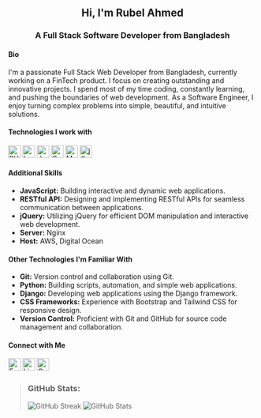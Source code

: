 <h2 align="center">Hi, I'm Rubel Ahmed</h2>

<h3 align="center">A Full Stack Software Developer from Bangladesh</h3>

#### Bio
I'm a passionate Full Stack Web Developer from Bangladesh, currently working on a FinTech product. I focus on creating outstanding and innovative projects. I spend most of my time coding, constantly learning, and pushing the boundaries of web development. As a Software Engineer, I enjoy turning complex problems into simple, beautiful, and intuitive solutions.

#### Technologies I work with

[<img src="https://img.shields.io/badge/PHP-282C34?style=flat&logo=PHP" alt="PHP logo" title="PHP" height="25" />](https://www.php.net/) [<img src="https://img.shields.io/badge/Laravel-282C34?style=flat&logo=Laravel" alt="Laravel logo" title="Laravel" height="25" />](https://laravel.com/) [<img src="https://img.shields.io/badge/JavaScript-282C34?logo=javascript&logoColor=F7DF1E" alt="JavaScript logo" title="JavaScript" height="25" />](https://developer.mozilla.org/en-US/docs/Web/JavaScript) [<img src="https://img.shields.io/badge/GraphQL-282C34?logo=graphql&logoColor=E10098" alt="GraphQL logo" title="GraphQL" height="25" />](https://graphql.org/) [<img src="https://img.shields.io/badge/MySQL-282C34?logo=mysql&logoColor=4479a1" alt="MySQL logo" title="MySQL" height="25" />](https://www.mysql.com/)  [<img src="https://img.shields.io/badge/jQuery-282C34?logo=jquery&logoColor=0769AD" alt="jQuery logo" title="jQuery" height="25" />](https://jquery.com/)

#### Additional Skills

- **JavaScript:** Building interactive and dynamic web applications.
- **RESTful API:** Designing and implementing RESTful APIs for seamless communication between applications.
- **jQuery:** Utilizing jQuery for efficient DOM manipulation and interactive web development.
- **Server:** Nginx
- **Host:** AWS, Digital Ocean

#### Other Technologies I'm Familiar With

- **Git:** Version control and collaboration using Git.
- **Python:** Building scripts, automation, and simple web applications.
- **Django:** Developing web applications using the Django framework.
- **CSS Frameworks:** Experience with Bootstrap and Tailwind CSS for responsive design.
- **Version Control:** Proficient with Git and GitHub for source code management and collaboration.

#### Connect with Me
[<img src="https://img.shields.io/badge/Facebook-1877F2?style=flat&logo=Facebook&logoColor=white" alt="Facebook logo" height="25" />](https://www.facebook.com/rubelahmedc/) [<img src="https://img.shields.io/badge/LinkedIn-0A66C2?style=flat&logo=LinkedIn&logoColor=white" alt="LinkedIn logo" height="25" />](https://www.linkedin.com/in/rubelc914/) [<img src="https://img.shields.io/badge/Gmail-D14836?style=flat&logo=Gmail&logoColor=white" alt="Gmail logo" height="25" />](mailto:rubelc914@gmail.com)

> ### GitHub Stats:
> ![GitHub Streak](https://github-readme-streak-stats.herokuapp.com/?user=rubelc914&theme=react&hide_border=true)
> ![GitHub Stats](https://github-readme-stats.vercel.app/api?username=rubelc914&show_icons=true&theme=react&hide_border=true)
